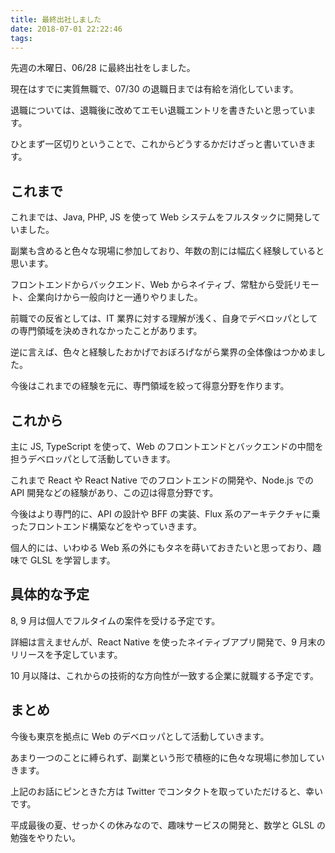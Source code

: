 ```yaml
---
title: 最終出社しました
date: 2018-07-01 22:22:46
tags:
---
```


先週の木曜日、06/28 に最終出社をしました。

現在はすでに実質無職で、07/30 の退職日までは有給を消化しています。

退職については、退職後に改めてエモい退職エントリを書きたいと思っています。

ひとまず一区切りということで、これからどうするかだけざっと書いていきます。

## これまで

これまでは、Java, PHP, JS を使って Web システムをフルスタックに開発していました。

副業も含めると色々な現場に参加しており、年数の割には幅広く経験していると思います。

フロントエンドからバックエンド、Web からネイティブ、常駐から受託リモート、企業向けから一般向けと一通りやりました。

前職での反省としては、IT 業界に対する理解が浅く、自身でデベロッパとしての専門領域を決めきれなかったことがあります。

逆に言えば、色々と経験したおかげでおぼろげながら業界の全体像はつかめました。

今後はこれまでの経験を元に、専門領域を絞って得意分野を作ります。

## これから

主に JS, TypeScript を使って、Web のフロントエンドとバックエンドの中間を担うデベロッパとして活動していきます。

これまで React や React Native でのフロントエンドの開発や、Node.js での API 開発などの経験があり、この辺は得意分野です。

今後はより専門的に、API の設計や BFF の実装、Flux 系のアーキテクチャに乗ったフロントエンド構築などをやっていきます。

個人的には、いわゆる Web 系の外にもタネを蒔いておきたいと思っており、趣味で GLSL を学習します。

## 具体的な予定

8, 9 月は個人でフルタイムの案件を受ける予定です。

詳細は言えませんが、React Native を使ったネイティブアプリ開発で、9 月末のリリースを予定しています。

10 月以降は、これからの技術的な方向性が一致する企業に就職する予定です。

## まとめ

今後も東京を拠点に Web のデベロッパとして活動していきます。

あまり一つのことに縛られず、副業という形で積極的に色々な現場に参加していきます。

上記のお話にピンときた方は Twitter でコンタクトを取っていただけると、幸いです。

平成最後の夏、せっかくの休みなので、趣味サービスの開発と、数学と GLSL の勉強をやりたい。
